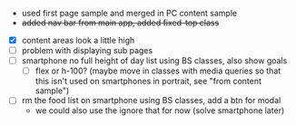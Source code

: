 
- used first page sample and merged in PC content sample
- ~~added nav bar from main app, added fixed-top class~~

- [x] content areas look a little high
- [ ] problem with displaying sub pages
- [ ] smartphone no full height of day list using BS classes, also show goals
  - [ ] flex or h-100? (maybe move in classes with media queries so that this isn't used on
    smartphones in portrait, see "from content sample")
- [ ] rm the food list on smartphone using BS classes, add a btn for modal
  - we could also use the ignore that for now (solve smartphone later)

